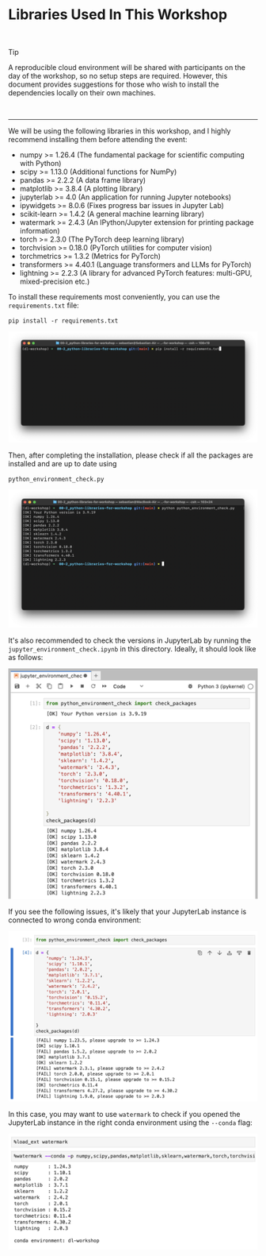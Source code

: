 # Libraries Used In This Workshop

&nbsp;

> [!TIP]
> A reproducible cloud environment will be shared with participants on the day of the workshop, so no setup steps are required. However, this document provides suggestions for those who wish to install the dependencies locally on their own machines.

&nbsp;

---



We will be using the following libraries in this workshop, and I highly recommend installing them before attending the event:

- numpy >= 1.26.4 (The fundamental package for scientific computing with Python)
- scipy >= 1.13.0 (Additional functions for NumPy)
- pandas >= 2.2.2 (A data frame library)
- matplotlib >= 3.8.4 (A plotting library)
- jupyterlab >= 4.0 (An application for running Jupyter notebooks)
- ipywidgets >= 8.0.6 (Fixes progress bar issues in Jupyter Lab)
- scikit-learn >= 1.4.2 (A general machine learning library)
- watermark >= 2.4.3 (An IPython/Jupyter extension for printing package information)
- torch >= 2.3.0 (The PyTorch deep learning library)
- torchvision >= 0.18.0 (PyTorch utilities for computer vision)
- torchmetrics >= 1.3.2 (Metrics for PyTorch)
- transformers >= 4.40.1 (Language transformers and LLMs for PyTorch)
- lightning >= 2.2.3 (A library for advanced PyTorch features: multi-GPU, mixed-precision etc.)

To install these requirements most conveniently, you can use the `requirements.txt` file:

```
pip install -r requirements.txt
```

![install-requirements](figures/install-requirements.png)

Then, after completing the installation, please check if all the packages are installed and are up to date using

```
python_environment_check.py
```

![check_1](figures/check_1.png)

It's also recommended to check the versions in JupyterLab by running the `jupyter_environment_check.ipynb` in this directory. Ideally, it should look like as follows:

![check_1](figures/check_2.png)

If you see the following issues, it's likely that your JupyterLab instance is connected to wrong conda environment:

![jupyter-issues](figures/jupyter-issues.png)


In this case, you may want to use `watermark` to check if you opened the JupyterLab instance in the right conda environment using the `--conda` flag:

![watermark](figures/watermark.png)
